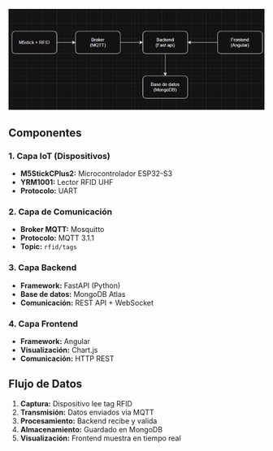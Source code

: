 
![](../imagenes/arquitectura.png)

## Componentes

### 1. Capa IoT (Dispositivos)
- **M5StickCPlus2:** Microcontrolador ESP32-S3
- **YRM1001:** Lector RFID UHF
- **Protocolo:** UART

### 2. Capa de Comunicación
- **Broker MQTT:** Mosquitto
- **Protocolo:** MQTT 3.1.1
- **Topic:** `rfid/tags`

### 3. Capa Backend
- **Framework:** FastAPI (Python)
- **Base de datos:** MongoDB Atlas
- **Comunicación:** REST API + WebSocket

### 4. Capa Frontend
- **Framework:** Angular
- **Visualización:** Chart.js
- **Comunicación:** HTTP REST

## Flujo de Datos

1. **Captura:** Dispositivo lee tag RFID
2. **Transmisión:** Datos enviados via MQTT
3. **Procesamiento:** Backend recibe y valida
4. **Almacenamiento:** Guardado en MongoDB
5. **Visualización:** Frontend muestra en tiempo real
